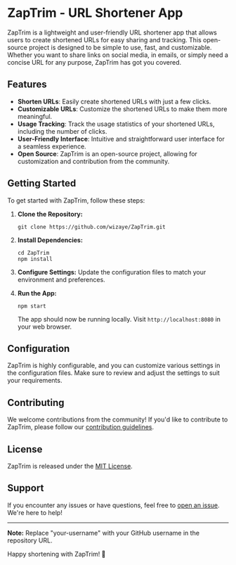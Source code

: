 # ZapTrim - URL Shortener App

ZapTrim is a lightweight and user-friendly URL shortener app that allows users to create shortened URLs for easy sharing and tracking. This open-source project is designed to be simple to use, fast, and customizable. Whether you want to share links on social media, in emails, or simply need a concise URL for any purpose, ZapTrim has got you covered.

## Features

- **Shorten URLs**: Easily create shortened URLs with just a few clicks.
- **Customizable URLs**: Customize the shortened URLs to make them more meaningful.
- **Usage Tracking**: Track the usage statistics of your shortened URLs, including the number of clicks.
- **User-Friendly Interface**: Intuitive and straightforward user interface for a seamless experience.
- **Open Source**: ZapTrim is an open-source project, allowing for customization and contribution from the community.

## Getting Started

To get started with ZapTrim, follow these steps:

1. **Clone the Repository:**
   ```
   git clone https://github.com/wizaye/ZapTrim.git
   ```

2. **Install Dependencies:**
   ```
   cd ZapTrim
   npm install
   ```

3. **Configure Settings:**
   Update the configuration files to match your environment and preferences.

4. **Run the App:**
   ```
   npm start
   ```

   The app should now be running locally. Visit `http://localhost:8080` in your web browser.

## Configuration

ZapTrim is highly configurable, and you can customize various settings in the configuration files. Make sure to review and adjust the settings to suit your requirements.

## Contributing

We welcome contributions from the community! If you'd like to contribute to ZapTrim, please follow our [contribution guidelines](CONTRIBUTING.md).

## License

ZapTrim is released under the [MIT License](LICENSE).

## Support

If you encounter any issues or have questions, feel free to [open an issue](https://github.com/your-username/ZapTrim/issues). We're here to help!

---

**Note:** Replace "your-username" with your GitHub username in the repository URL.

Happy shortening with ZapTrim! 🚀
